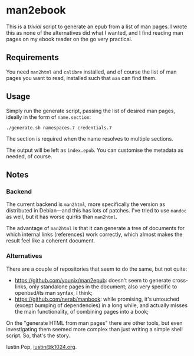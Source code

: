 # man2ebook

This is a _trivial_ script to generate an epub from a list of man
pages. I wrote this as none of the alternatives did what I wanted, and
I find reading man pages on my ebook reader on the go very practical.

## Requirements

You need `man2html` and `calibre` installed, and of course the list of
man pages you want to read, installed such that `man` can find them.

## Usage

Simply run the generate script, passing the list of desired man pages,
ideally in the form of `name.section`:

```
./generate.sh namespaces.7 credentials.7
```

The section is required when the name resolves to multiple sections.

The output will be left as `index.epub`. You can customise the
metadata as needed, of course.

## Notes

### Backend

The current backend is `man2html`, more specifically the version as
distributed in Debian—and this has lots of patches. I've tried to use
`mandoc` as well, but it has worse quirks than `man2html`.

The advantage of `man2html` is that it can generate a tree of
documents for which internal links (references) work correctly, which
almost makes the result feel like a coherent document.

### Alternatives

There are a couple of repositories that seem to do the same, but not
quite:

- https://github.com/younix/man2epub: doesn't seem to generate
  cross-links, only standalone pages in the document; also very
  specific to openbsd/its man syntax, I think;
- https://github.com/nerab/manbook: while promising, it's untouched
  (except bumping of dependencies) in a long while, and actually
  misses the main functionality, of combining pages into a book;

On the "generate HTML from man pages" there are other tools, but even
investigating them seemed more complex than just writing a simple
shell script. So, that's the story.

Iustin Pop, <iustin@k1024.org>.
